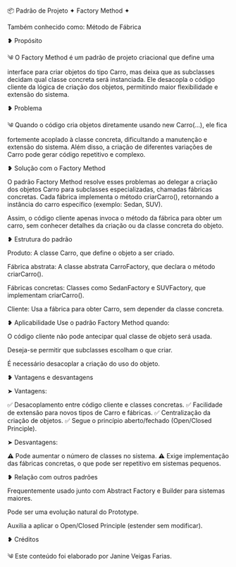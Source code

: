 📦 Padrão de Projeto ✦ Factory Method ✦

Também conhecido como: Método de Fábrica

❥ Propósito

༄ O Factory Method é um padrão de projeto criacional que define uma interface para criar objetos do tipo Carro, mas deixa que as subclasses decidam qual classe concreta será instanciada.
Ele desacopla o código cliente da lógica de criação dos objetos, permitindo maior flexibilidade e extensão do sistema.

❥ Problema

༄ Quando o código cria objetos diretamente usando new Carro(...), ele fica fortemente acoplado à classe concreta, dificultando a manutenção e extensão do sistema.
Além disso, a criação de diferentes variações de Carro pode gerar código repetitivo e complexo.

❥ Solução com o Factory Method

O padrão Factory Method resolve esses problemas ao delegar a criação dos objetos Carro para subclasses especializadas, chamadas fábricas concretas.
Cada fábrica implementa o método criarCarro(), retornando a instância do carro específico (exemplo: Sedan, SUV).

Assim, o código cliente apenas invoca o método da fábrica para obter um carro, sem conhecer detalhes da criação ou da classe concreta do objeto.

❥ Estrutura do padrão

Produto: A classe Carro, que define o objeto a ser criado.

Fábrica abstrata: A classe abstrata CarroFactory, que declara o método criarCarro().

Fábricas concretas: Classes como SedanFactory e SUVFactory, que implementam criarCarro().

Cliente: Usa a fábrica para obter Carro, sem depender da classe concreta.

❥ Aplicabilidade
Use o padrão Factory Method quando:

O código cliente não pode antecipar qual classe de objeto será usada.

Deseja-se permitir que subclasses escolham o que criar.

É necessário desacoplar a criação do uso do objeto.

❥ Vantagens e desvantagens

➤ Vantagens:

✅ Desacoplamento entre código cliente e classes concretas.
✅ Facilidade de extensão para novos tipos de Carro e fábricas.
✅ Centralização da criação de objetos.
✅ Segue o princípio aberto/fechado (Open/Closed Principle).

➤ Desvantagens:

⚠️ Pode aumentar o número de classes no sistema.
⚠️ Exige implementação das fábricas concretas, o que pode ser repetitivo em sistemas pequenos.

❥ Relação com outros padrões

Frequentemente usado junto com Abstract Factory e Builder para sistemas maiores.

Pode ser uma evolução natural do Prototype.

Auxilia a aplicar o Open/Closed Principle (estender sem modificar).

❥ Créditos

༄ Este conteúdo foi elaborado por Janine Veigas Farias.

